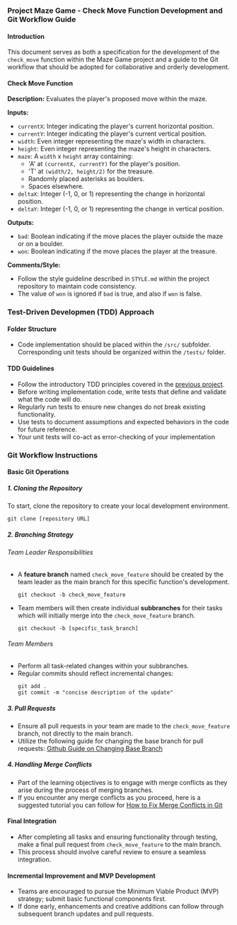 ### Project **Maze Game** - Check Move Function Development and Git Workflow Guide

#### Introduction

This document serves as both a specification for the development of the `check_move` function within the Maze Game project and a guide to the Git workflow that should be adopted for collaborative and orderly development.

#### **Check Move Function**

**Description:**
Evaluates the player's proposed move within the maze.

**Inputs:**

- `currentX`: Integer indicating the player's current horizontal position.
- `currentY`: Integer indicating the player's current vertical position.
- `width`: Even integer representing the maze's width in characters.
- `height`: Even integer representing the maze's height in characters.
- `maze`: A `width` x `height` array containing:
  - 'A' at `(currentX, currentY)` for the player's position.
  - 'T' at `(width/2, height/2)` for the treasure.
  - Randomly placed asterisks as boulders.
  - Spaces elsewhere.
- `deltaX`: Integer (-1, 0, or 1) representing the change in horizontal position.
- `deltaY`: Integer (-1, 0, or 1) representing the change in vertical position.

**Outputs:**

- `bad`: Boolean indicating if the move places the player outside the maze or on a boulder.
- `won`: Boolean indicating if the move places the player at the treasure.

**Comments/Style:**

- Follow the style guideline described in `STYLE.md` within the project repository to maintain code consistency.
- The value of `won` is ignored if `bad` is true, and also if `won` is false.

### Test-Driven Developmen (TDD) Approach

#### **Folder Structure**

- Code implementation should be placed within the `/src/` subfolder.
  Corresponding unit tests should be organized within the `/tests/` folder.

#### **TDD Guidelines**

- Follow the introductory TDD principles covered in the [previous project](https://github.com/css-software-engineering-studio/sample-tdd).
- Before writing implementation code, write tests that define and validate what the code will do.
- Regularly run tests to ensure new changes do not break existing functionality.
- Use tests to document assumptions and expected behaviors in the code for future reference.
- Your unit tests will co-act as error-checking of your implementation

### Git Workflow Instructions

#### Basic Git Operations

##### 1. **Cloning the Repository**

To start, clone the repository to create your local development environment.

```
git clone [repository URL]
```

##### 2. **Branching Strategy**

###### Team Leader Responsibilities

- A **feature branch** named `check_move_feature` should be created by the team leader as the main branch for this specific function's development.
  ```
  git checkout -b check_move_feature
  ```
- Team members will then create individual **subbranches** for their tasks which will initially merge into the `check_move_feature` branch.
  ```
  git checkout -b [specific_task_branch]
  ```

###### Team Members

- Perform all task-related changes within your subbranches.
- Regular commits should reflect incremental changes:
  ```
  git add .
  git commit -m "concise description of the update"
  ```

##### 3. **Pull Requests**

- Ensure all pull requests in your team are made to the `check_move_feature` branch, not directly to the main branch.
- Utilize the following guide for changing the base branch for pull requests: [Github Guide on Changing Base Branch](https://docs.github.com/en/pull-requests/collaborating-with-pull-requests/proposing-changes-to-your-work-with-pull-requests/changing-the-base-branch-of-a-pull-request)

##### 4. **Handling Merge Conflicts**

- Part of the learning objectives is to engage with merge conflicts as they arise during the process of merging branches.
- If you encounter any merge conflicts as you proceed, here is a suggested tutorial you can follow for [How to Fix Merge Conflicts in Git](https://www.freecodecamp.org/news/how-to-fix-merge-conflicts-in-git/)

#### Final Integration

- After completing all tasks and ensuring functionality through testing, make a final pull request from `check_move_feature` to the main branch.
- This process should involve careful review to ensure a seamless integration.

#### Incremental Improvement and MVP Development

- Teams are encouraged to pursue the Minimum Viable Product (MVP) strategy; submit basic functional components first.
- If done early, enhancements and creative additions can follow through subsequent branch updates and pull requests.
